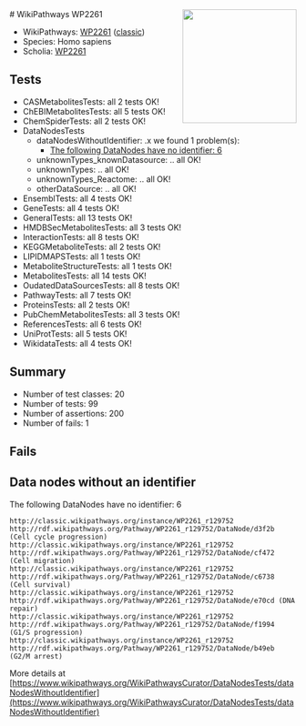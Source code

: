 <img style="float: right; width: 200px" src="https://upload.wikimedia.org/wikipedia/commons/thumb/8/83/Wplogo_with_text_500.png/640px-Wplogo_with_text_500.png" />
# WikiPathways WP2261

* WikiPathways: [WP2261](https://wikipathways.org/pathways/WP2261) ([classic](https://classic.wikipathways.org/instance/WP2261))
* Species: Homo sapiens
* Scholia: [WP2261](https://scholia.toolforge.org/wikipathways/WP2261)
## Tests
* CASMetabolitesTests: all 2 tests OK!
* ChEBIMetabolitesTests: all 5 tests OK!
* ChemSpiderTests: all 2 tests OK!
* DataNodesTests
    * dataNodesWithoutIdentifier: .x we found 1 problem(s):
        * [The following DataNodes have no identifier: 6](#d2d32fa5)
    * unknownTypes_knownDatasource: .. all OK!
    * unknownTypes: .. all OK!
    * unknownTypes_Reactome: .. all OK!
    * otherDataSource: .. all OK!
* EnsemblTests: all 4 tests OK!
* GeneTests: all 4 tests OK!
* GeneralTests: all 13 tests OK!
* HMDBSecMetabolitesTests: all 3 tests OK!
* InteractionTests: all 8 tests OK!
* KEGGMetaboliteTests: all 2 tests OK!
* LIPIDMAPSTests: all 1 tests OK!
* MetaboliteStructureTests: all 1 tests OK!
* MetabolitesTests: all 14 tests OK!
* OudatedDataSourcesTests: all 8 tests OK!
* PathwayTests: all 7 tests OK!
* ProteinsTests: all 2 tests OK!
* PubChemMetabolitesTests: all 3 tests OK!
* ReferencesTests: all 6 tests OK!
* UniProtTests: all 5 tests OK!
* WikidataTests: all 4 tests OK!


## Summary

* Number of test classes: 20
* Number of tests: 99
* Number of assertions: 200
* Number of fails: 1

## Fails

<a name="d2d32fa5" />

## Data nodes without an identifier

The following DataNodes have no identifier: 6
```
http://classic.wikipathways.org/instance/WP2261_r129752 http://rdf.wikipathways.org/Pathway/WP2261_r129752/DataNode/d3f2b (Cell cycle progression)
http://classic.wikipathways.org/instance/WP2261_r129752 http://rdf.wikipathways.org/Pathway/WP2261_r129752/DataNode/cf472 (Cell migration)
http://classic.wikipathways.org/instance/WP2261_r129752 http://rdf.wikipathways.org/Pathway/WP2261_r129752/DataNode/c6738 (Cell survival)
http://classic.wikipathways.org/instance/WP2261_r129752 http://rdf.wikipathways.org/Pathway/WP2261_r129752/DataNode/e70cd (DNA repair)
http://classic.wikipathways.org/instance/WP2261_r129752 http://rdf.wikipathways.org/Pathway/WP2261_r129752/DataNode/f1994 (G1/S progression)
http://classic.wikipathways.org/instance/WP2261_r129752 http://rdf.wikipathways.org/Pathway/WP2261_r129752/DataNode/b49eb (G2/M arrest)
```

More details at [https://www.wikipathways.org/WikiPathwaysCurator/DataNodesTests/dataNodesWithoutIdentifier](https://www.wikipathways.org/WikiPathwaysCurator/DataNodesTests/dataNodesWithoutIdentifier)

